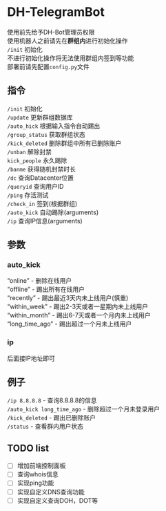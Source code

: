 # **DH-TelegramBot**
使用前先给予DH-Bot管理员权限  
使用机器人之前请先在**群组内**进行初始化操作  
```/init``` 初始化  
不进行初始化操作将无法使用群组内签到等功能  
部署前请先配置```config.py```文件  

## **指令**
```/init``` 初始化  
```/update``` 更新群组数据库  
```/auto_hick``` 根据输入指令自动踢出  
```/group_status``` 获取群组状态  
```/kick_deleted``` 删除群组中所有已删除账户  
```/unban``` 解除封禁  
```kick_people``` 永久踢除  
```/banme``` 获得随机封禁时长  
```/dc``` 查询Datacenter位置  
```/queryid``` 查询用户ID  
```/ping``` 存活测试  
```/check_in``` 签到(根据群组)  
```/auto_kick``` 自动踢除(arguments)  
```/ip``` 查询IP信息(arguments)  

## **参数**

### auto_kick
“online” - 删除在线用户  
“offline” - 踢出所有在线用户  
“recently” - 踢出最近3天内未上线用户(慎重)  
“within_week” - 踢出2-3天或者一星期内未上线用户   
“within_month” - 踢出6-7天或者一个月内未上线用户  
“long_time_ago” - 踢出超过一个月未上线用户  

### ip
后面接IP地址即可

## **例子**
```/ip 8.8.8.8``` - 查询8.8.8.8的信息  
```/auto_kick long_time_ago``` - 删除超过一个月未登录用户  
```/kick_deleted``` - 踢出已删除账户  
```/status``` - 查看群内用户状态  

## TODO list
- [ ] 增加前端控制面板
- [ ] 查询whois信息
- [ ] 实现ping功能
- [ ] 实现自定义DNS查询功能
- [ ] 实现自定义查询DOH，DOT等
